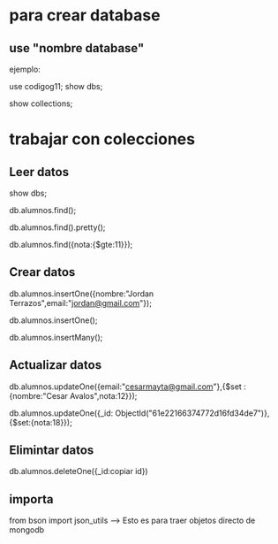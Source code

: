 # para crear database

## use "nombre database"
ejemplo:

use codigog11;
show dbs;

show collections;

# trabajar con colecciones

## Leer datos

show dbs;

db.alumnos.find();

db.alumnos.find().pretty();

db.alumnos.find({nota:{$gte:11}});

## Crear datos

db.alumnos.insertOne({nombre:"Jordan Terrazos",email:"jordan@gmail.com"});

db.alumnos.insertOne();

db.alumnos.insertMany();

## Actualizar datos

db.alumnos.updateOne({email:"cesarmayta@gmail.com"},{$set :{nombre:"Cesar Avalos",nota:12}});

db.alumnos.updateOne({_id: ObjectId("61e22166374772d16fd34de7")},{$set:{nota:18}});

## Elimintar datos

db.alumnos.deleteOne({_id:copiar id})

## importa
from bson import json_utils --> Esto es para traer objetos directo de mongodb
